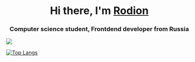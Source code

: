 <!---Heading-->
<h1 align="center">Hi there, I'm <a href="https://vk.com/gimranovrodion" target="_blank">Rodion</a> 

<h3 align="center">Computer science student, Frontdend developer from Russia </h3>

<!---Profile Views-->
![](https://komarev.com/ghpvc/?username=RodionGimranov)

<!---Most Used Languages-->
[![Top Langs](https://github-readme-stats.vercel.app/api/top-langs/?username=RodionGimranov)](https://github.com/RodionGimranov/github-readme-stats)


